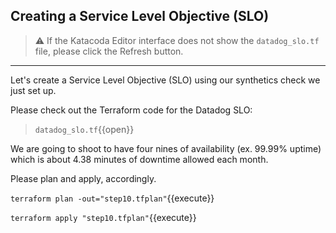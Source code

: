 ## Creating a Service Level Objective (SLO)

> ⚠️ If the Katacoda Editor interface does not show the `datadog_slo.tf` file, please click the <i class="fa fa-sync"></i> Refresh button.

---

Let's create a Service Level Objective (SLO) using our synthetics check we just set up.

Please check out the Terraform code for the Datadog SLO:

> `datadog_slo.tf`{{open}}

We are going to shoot to have four nines of availability (ex. 99.99% uptime) which is about 4.38 minutes of downtime allowed each month.

Please plan and apply, accordingly.

`terraform plan -out="step10.tfplan"`{{execute}}

`terraform apply "step10.tfplan"`{{execute}}
